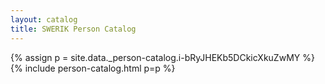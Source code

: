 ```yaml
---
layout: catalog
title: SWERIK Person Catalog
---
```

{% assign p = site.data._person-catalog.i-bRyJHEKb5DCkicXkuZwMY %}
{% include person-catalog.html p=p %}

